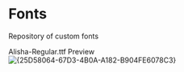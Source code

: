 # Fonts
Repository of custom fonts

Alisha-Regular.ttf Preview
![{25D58064-67D3-4B0A-A182-B904FE6078C3}](https://github.com/user-attachments/assets/8c4e834c-7f11-4629-b9e5-05830c02bfd4)
